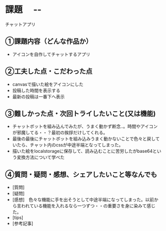 # 課題　 --
チャットアプリ
## ①課題内容（どんな作品か）
- アイコンを自作してチャットするアプリ

## ②工夫した点・こだわった点
- canvasで描いた絵をアイコンにした
- 投稿した時間を表示する
- 最新の投稿は一番下へ表示

## ③難しかった点・次回トライしたいこと(又は機能)
- チャットボットを組み込んでみたが、うまく動かず断念‥。時間やアイコンが邪魔してる・・？最初の挨拶だけしてくれる。
- 最後の最後にチャットボットを組み込みうまく動かないことで色々と戻していたら、チャット内のcssが中途半端となってしまった。
- 描いた絵をlocalstorageに保存して、読み込むことに苦労したがbase64という変換方法について学べた

## ④質問・疑問・感想、シェアしたいこと等なんでも
- [質問]
- [疑問]
- [感想]　色々な機能に手を出そうとして中途半端になってしまった。以前から言われている機能を入れるなら一つずつ・・の重要さを身に染みて感じた。
- [tips]
- [参考記事]
